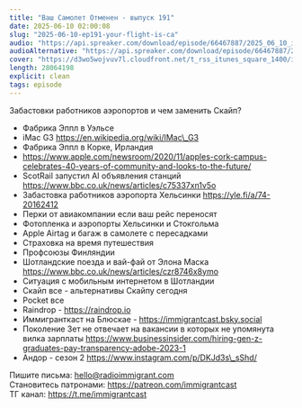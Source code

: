 ```yaml
---
title: "Ваш Самолет Отменен - выпуск 191"
date: 2025-06-10 02:00:08
slug: "2025-06-10-ep191-your-flight-is-ca"
audio: "https://api.spreaker.com/download/episode/66467887/2025_06_10_icast_ep191_your_flight_is_cancelled.mp3"
audioAlternative: "https://api.spreaker.com/download/episode/66467887/2025_06_10_icast_ep191_your_flight_is_cancelled.mp3"
cover: "https://d3wo5wojvuv7l.cloudfront.net/t_rss_itunes_square_1400/images.spreaker.com/original/33f5b9d1d9af1dc54dbc9d7111b5d12e.jpg"
length: 28064198
explicit: clean
tags: episode
---
```


Забастовки работников аэропортов и чем заменить Скайп?  
  
* Фабрика Эппл в Уэльсе  
* iMac G3 https://en.wikipedia.org/wiki/IMac\_G3  
* Фабрика Эппл в Корке, Ирландия  
* https://www.apple.com/newsroom/2020/11/apples-cork-campus-celebrates-40-years-of-community-and-looks-to-the-future/  
* ScotRail запустил AI объявления станций https://www.bbc.co.uk/news/articles/c75337xn1v5o  
* Забастовка работников аэропорта Хельсинки https://yle.fi/a/74-20162412  
* Перки от авиакомпании если ваш рейс переносят  
* Фотопленка и аэропорты Хельсинки и Стокгольма  
* Apple Airtag и багаж в самолете с пересадками  
* Страховка на время путешествия  
* Профсоюзы Финляндии  
* Шотландские поезда и вай-фай от Элона Маска https://www.bbc.co.uk/news/articles/czr8746x8ymo  
* Ситуация с мобильным интернетом в Шотландии  
* Скайп все - альтернативы Скайпу сегодня  
* Pocket все  
* Raindrop - https://raindrop.io  
* Иммигранткаст на Блюскае - https://immigrantcast.bsky.social  
* Поколение Зет не отвечает на вакансии в которых не упомянута вилка зарплаты https://www.businessinsider.com/hiring-gen-z-graduates-pay-transparency-adobe-2023-1  
* Андор - сезон 2 https://www.instagram.com/p/DKJd3s\_sShd/  
  
Пишите письма: hello@radioimmigrant.com  
Становитесь патронами: https://patreon.com/immigrantcast  
ТГ канал: https://t.me/immigrantcast
